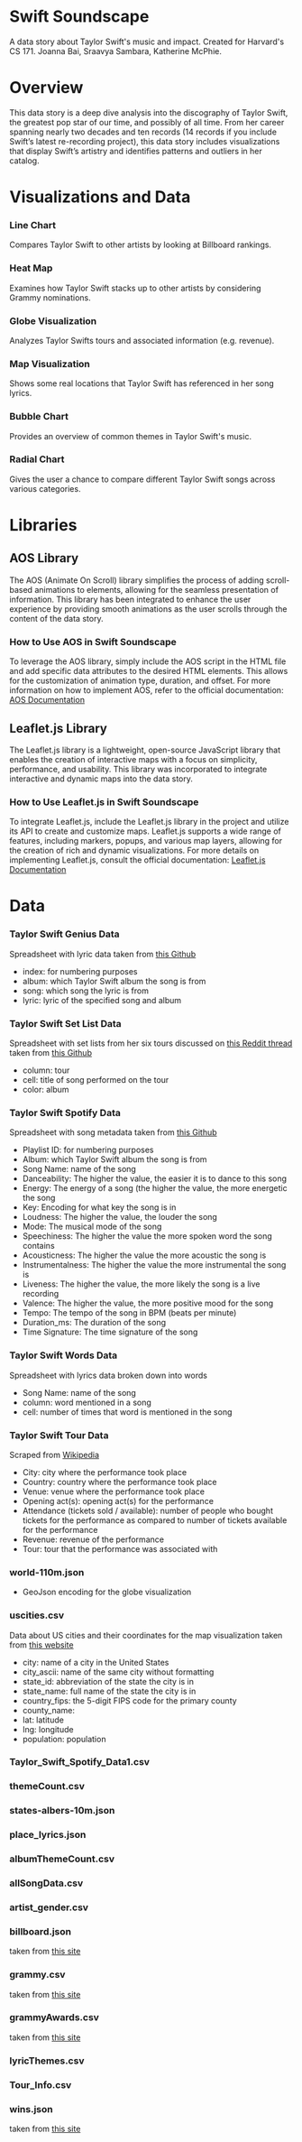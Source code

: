 # Swift Soundscape
A data story about Taylor Swift's music and impact. Created for Harvard's CS 171. Joanna Bai, Sraavya Sambara, Katherine McPhie.

# Overview
This data story is a deep dive analysis into the discography of Taylor Swift, the greatest pop star of our time, and possibly of all time. From her career spanning nearly two decades and ten records (14 records if you include Swift’s latest re-recording project), this data story includes visualizations that display Swift’s artistry and identifies patterns and outliers in her catalog.

# Visualizations and Data

### Line Chart
Compares Taylor Swift to other artists by looking at Billboard rankings.

### Heat Map
Examines how Taylor Swift stacks up to other artists by considering Grammy nominations.

### Globe Visualization
Analyzes Taylor Swifts tours and associated information (e.g. revenue).

### Map Visualization
Shows some real locations that Taylor Swift has referenced in her song lyrics.

### Bubble Chart
Provides an overview of common themes in Taylor Swift's music.

### Radial Chart
Gives the user a chance to compare different Taylor Swift songs across various categories.

# Libraries

## AOS Library
The AOS (Animate On Scroll) library simplifies the process of adding scroll-based animations to elements, allowing for the seamless presentation of information. This library has been integrated to enhance the user experience by providing smooth animations as the user scrolls through the content of the data story.

### How to Use AOS in Swift Soundscape
To leverage the AOS library, simply include the AOS script in the HTML file and add specific data attributes to the desired HTML elements. This allows for the customization of animation type, duration, and offset. For more information on how to implement AOS, refer to the official documentation: [AOS Documentation](https://michalsnik.github.io/aos/)

## Leaflet.js Library
The Leaflet.js library is a lightweight, open-source JavaScript library that enables the creation of interactive maps with a focus on simplicity, performance, and usability. This library was incorporated to integrate interactive and dynamic maps into the data story.

### How to Use Leaflet.js in Swift Soundscape
To integrate Leaflet.js, include the Leaflet.js library in the project and utilize its API to create and customize maps. Leaflet.js supports a wide range of features, including markers, popups, and various map layers, allowing for the creation of rich and dynamic visualizations. For more details on implementing Leaflet.js, consult the official documentation: [Leaflet.js Documentation](https://leafletjs.com/)

# Data

### Taylor Swift Genius Data
Spreadsheet with lyric data taken from [this Github](https://github.com/adashofdata/taylor_swift_data)
* index: for numbering purposes
* album: which Taylor Swift album the song is from
* song: which song the lyric is from
* lyric: lyric of the specified song and album

### Taylor Swift Set List Data
Spreadsheet with set lists from her six tours discussed on [this Reddit thread](https://www.reddit.com/r/TaylorSwift/comments/11zl2wr/set_lists_from_all_of_taylors_tours_including_the/) taken from [this Github](https://github.com/adashofdata/taylor_swift_data)
* column: tour
* cell: title of song performed on the tour
* color: album

### Taylor Swift Spotify Data
Spreadsheet with song metadata taken from [this Github](https://github.com/adashofdata/taylor_swift_data)
* Playlist ID: for numbering purposes
* Album: which Taylor Swift album the song is from
* Song Name: name of the song
* Danceability: The higher the value, the easier it is to dance to this song
* Energy: The energy of a song (the higher the value, the more energetic the song
* Key: Encoding for what key the song is in
* Loudness: The higher the value, the louder the song
* Mode: The musical mode of the song
* Speechiness: The higher the value the more spoken word the song contains
* Acousticness: The higher the value the more acoustic the song is
* Instrumentalness: The higher the value the more instrumental the song is
* Liveness: The higher the value, the more likely the song is a live recording
* Valence: The higher the value, the more positive mood for the song
* Tempo: The tempo of the song in BPM (beats per minute)
* Duration_ms: The duration of the song
* Time Signature: The time signature of the song

### Taylor Swift Words Data
Spreadsheet with lyrics data broken down into words
* Song Name: name of the song
* column: word mentioned in a song
* cell: number of times that word is mentioned in the song

### Taylor Swift Tour Data
Scraped from [Wikipedia](https://en.wikipedia.org/wiki/List_of_Taylor_Swift_live_performances)
* City: city where the performance took place
* Country: country where the performance took place
* Venue: venue where the performance took place
* Opening act(s): opening act(s) for the performance
* Attendance (tickets sold / available): number of people who bought tickets for the performance as compared to number of tickets available for the performance
* Revenue: revenue of the performance
* Tour: tour that the performance was associated with

### world-110m.json
* GeoJson encoding for the globe visualization

### uscities.csv
Data about US cities and their coordinates for the map visualization taken from [this website](https://simplemaps.com/data/us-cities)
* city: name of a city in the United States
* city_ascii: name of the same city without formatting
* state_id: abbreviation of the state the city is in
* state_name: full name of the state the city is in
* country_fips: the 5-digit FIPS code for the primary county
* county_name: 
* lat: latitude
* lng: longitude
* population: population

### Taylor_Swift_Spotify_Data1.csv

### themeCount.csv

### states-albers-10m.json

### place_lyrics.json

### albumThemeCount.csv

### allSongData.csv

### artist_gender.csv

### billboard.json
taken from [this site](https://www.billboard.com/charts/year-end/2021/hot-100-artists/)

### grammy.csv
taken from [this site](https://www.kaggle.com/code/jagannathrk/the-grammy-arwards-analysis)

### grammyAwards.csv
taken from [this site](https://www.kaggle.com/code/jagannathrk/the-grammy-arwards-analysis)

### lyricThemes.csv

### Tour_Info.csv

### wins.json
taken from [this site](https://www.kaggle.com/code/jagannathrk/the-grammy-arwards-analysis)
